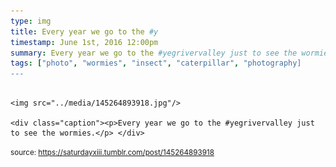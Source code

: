```yaml
---
type: img
title: Every year we go to the #y
timestamp: June 1st, 2016 12:00pm
summary: Every year we go to the #yegrivervalley just to see the wormies.</p> 
tags: ["photo", "wormies", "insect", "caterpillar", "photography]
---
```


                
                
                
                                                                                        <img src="../media/145264893918.jpg"/>
                                                                                          <div class="caption"><p>Every year we go to the #yegrivervalley just to see the wormies.</p> </div>
                                    
                
                
                
                
                                
<small>source: https://saturdayxiii.tumblr.com/post/145264893918</small>